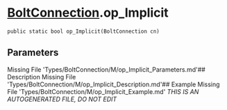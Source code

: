# [BoltConnection](Types/BoltConnection.md).op_Implicit
`public static bool op_Implicit(BoltConnection cn)`
## Parameters
Missing File 'Types/BoltConnection/M/op_Implicit_Parameters.md'## Description
Missing File 'Types/BoltConnection/M/op_Implicit_Description.md'## Example
Missing File 'Types/BoltConnection/M/op_Implicit_Example.md'
*THIS IS AN AUTOGENERATED FILE, DO NOT EDIT*
